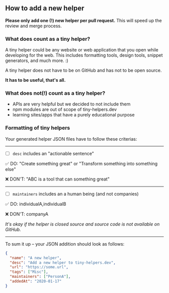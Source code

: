 ## How to add a new helper

**Please only add one (!) new helper per pull request.** This will speed up the review and merge process.

### What does count as a tiny helper?

A tiny helper could be any website or web application that you open while developing for the web. This includes formatting tools, design tools, snippet generators, and much more. :)

A tiny helper does not have to be on GitHub and has not to be open source.

**It has to be useful, that's all.**

### What does not(!) count as a tiny helper?

- APIs are very helpful but we decided to not include them
- npm modules are out of scope of tiny-helpers.dev
- learning sites/apps that have a purely educational purpose

### Formatting of tiny helpers

Your generated helper JSON files have to follow these criterias:

---

- [ ] `desc` includes an "actionable sentence"

✅ DO: "Create something great" or "Transform something into something else"

❌ DON'T: "ABC is a tool that can something great"

---

- [ ] `maintainers` includes an a human being (and not companies)

✅ DO: individualA,individualB

❌ DON'T: companyA

_It's okay if the helper is closed source and source code is not available on GitHub._

---

To sum it up – your JSON addition should look as follows:

```json
{
  "name": "A new helper",
  "desc": "Add a new helper to tiny-helpers.dev",
  "url": "https://some.url",
  "tags": ["Misc"],
  "maintainers": ["PersonA"],
  "addedAt": "2020-01-17"
}
```
